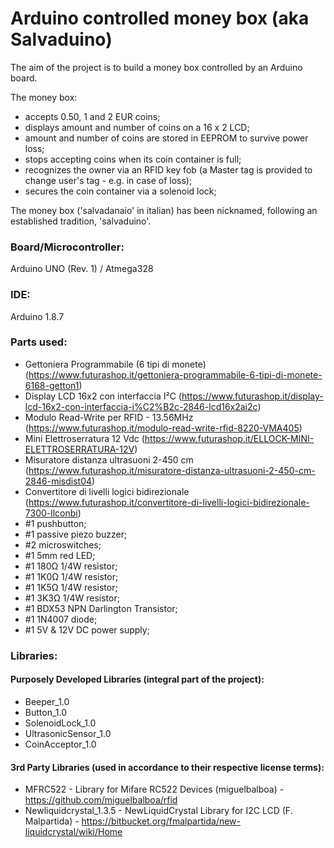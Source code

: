 # Arduino controlled money box (aka Salvaduino)
The aim of the project is to build a money box controlled by an Arduino board. 

The money box:
* accepts 0.50, 1 and 2 EUR coins;
* displays amount and number of coins on a 16 x 2 LCD;
* amount and number of coins are stored in EEPROM to survive power loss;
* stops accepting coins when its coin container is full;
* recognizes the owner via an RFID key fob (a Master tag is provided to change user's tag - e.g. in case of loss);
* secures the coin container via a solenoid lock;

The money box ('salvadanaio' in italian) has been nicknamed, following an established tradition, 'salvaduino'. 

### Board/Microcontroller:
Arduino UNO (Rev. 1) / Atmega328
	
### IDE:
Arduino 1.8.7

### Parts used:
* Gettoniera Programmabile (6 tipi di monete) (https://www.futurashop.it/gettoniera-programmabile-6-tipi-di-monete-6168-getton1)
* Display LCD 16x2 con interfaccia I²C (https://www.futurashop.it/display-lcd-16x2-con-interfaccia-i%C2%B2c-2846-lcd16x2ai2c)
* Modulo Read-Write per RFID - 13.56MHz (https://www.futurashop.it/modulo-read-write-rfid-8220-VMA405)
* Mini Elettroserratura 12 Vdc (https://www.futurashop.it/ELLOCK-MINI-ELETTROSERRATURA-12V)
* Misuratore distanza ultrasuoni 2-450 cm (https://www.futurashop.it/misuratore-distanza-ultrasuoni-2-450-cm-2846-misdist04)
* Convertitore di livelli logici bidirezionale (https://www.futurashop.it/convertitore-di-livelli-logici-bidirezionale-7300-llconbi)
* #1 pushbutton;
* #1 passive piezo buzzer;
* #2 microswitches;
* #1 5mm red LED;
* #1 180Ω 1/4W resistor;
* #1 1K0Ω 1/4W resistor;
* #1 1K5Ω 1/4W resistor;
* #1 3K3Ω 1/4W resistor;
* #1 BDX53 NPN Darlington Transistor;
* #1 1N4007 diode;
* #1 5V & 12V DC power supply;

### Libraries:

#### Purposely Developed Libraries (integral part of the project):
* Beeper_1.0
* Button_1.0
* SolenoidLock_1.0
* UltrasonicSensor_1.0
* CoinAcceptor_1.0


#### 3rd Party Libraries (used in accordance to their respective license terms):
* MFRC522 - Library for Mifare RC522 Devices (miguelbalboa) - https://github.com/miguelbalboa/rfid
* Newliquidcrystal_1.3.5 - NewLiquidCrystal Library for I2C LCD (F. Malpartida) - https://bitbucket.org/fmalpartida/new-liquidcrystal/wiki/Home
